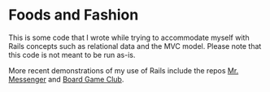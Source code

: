 # Foods and Fashion

This is some code that I wrote while trying to accommodate myself with Rails concepts such as relational data and the MVC model. Please note that this code is not meant to be run as-is.

More recent demonstrations of my use of Rails include the repos [Mr. Messenger](https://github.com/risafj/mr_messenger) and [Board Game Club](https://github.com/risafj/board_game_club).